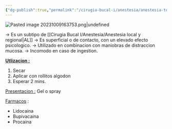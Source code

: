 ```yaml
---
{"dg-publish":true,"permalink":"/cirugia-bucal-i/anestesia/anestesia-topica/"}
---
```


![Pasted image 20231009163753.png|undefined](/img/user/Cirugia%20Bucal%20I/Medias/Pasted%20image%2020231009163753.png)

→ Es un subtipo de [[Cirugia Bucal I/Anestesia/Anestesia local y regional\|AL]]
→ Es superficial o de contacto, con un elevado efecto psicologico.
→ Utilizado en combinacion con maniobras de distraccion mucosa.
→ Incomodo en caso de ingestion.

**<u>Utlizacion : </u>**
1. Secar
2. Aplicar con rollitos algodon
3. Esperar 2 mins.

<u>Presentacion :</u> 
Gel o spray

<u>Farmacos</u> : 
- Lidocaina
- Bupivacaina
- Procaina